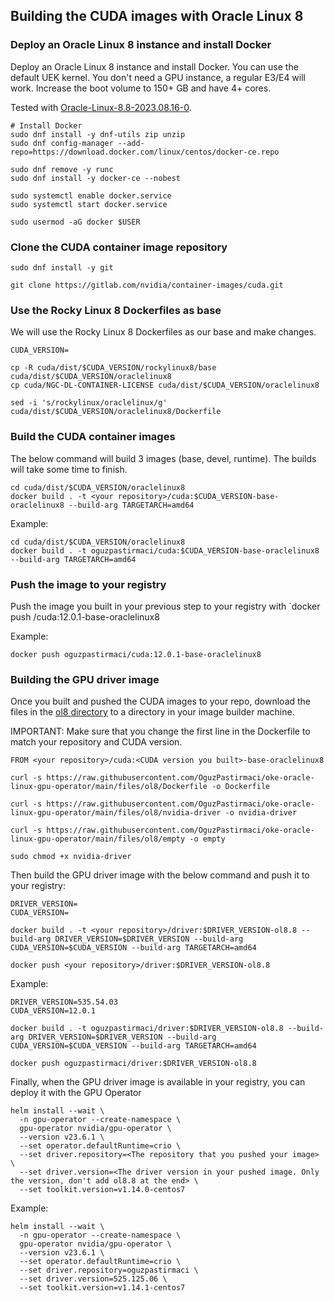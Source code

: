 ## Building the CUDA images with Oracle Linux 8

### Deploy an Oracle Linux 8 instance and install Docker

Deploy an Oracle Linux 8 instance and install Docker. You can use the default UEK kernel. You don't need a GPU instance, a regular E3/E4 will work. Increase the boot volume to 150+ GB and have 4+ cores.

Tested with [Oracle-Linux-8.8-2023.08.16-0](https://docs.oracle.com/en-us/iaas/images/image/7afc0d76-6d2d-4060-ba3b-34fb8c0080a4/).

```
# Install Docker
sudo dnf install -y dnf-utils zip unzip
sudo dnf config-manager --add-repo=https://download.docker.com/linux/centos/docker-ce.repo

sudo dnf remove -y runc
sudo dnf install -y docker-ce --nobest

sudo systemctl enable docker.service
sudo systemctl start docker.service

sudo usermod -aG docker $USER
```

### Clone the CUDA container image repository

```
sudo dnf install -y git

git clone https://gitlab.com/nvidia/container-images/cuda.git
```

### Use the Rocky Linux 8 Dockerfiles as base
We will use the Rocky Linux 8 Dockerfiles as our base and make changes.


```
CUDA_VERSION=

cp -R cuda/dist/$CUDA_VERSION/rockylinux8/base cuda/dist/$CUDA_VERSION/oraclelinux8
cp cuda/NGC-DL-CONTAINER-LICENSE cuda/dist/$CUDA_VERSION/oraclelinux8

sed -i 's/rockylinux/oraclelinux/g' cuda/dist/$CUDA_VERSION/oraclelinux8/Dockerfile

```

### Build the CUDA container images
The below command will build 3 images (base, devel, runtime). The builds will take some time to finish.

```
cd cuda/dist/$CUDA_VERSION/oraclelinux8
docker build . -t <your repository>/cuda:$CUDA_VERSION-base-oraclelinux8 --build-arg TARGETARCH=amd64
```

Example:

```
cd cuda/dist/$CUDA_VERSION/oraclelinux8
docker build . -t oguzpastirmaci/cuda:$CUDA_VERSION-base-oraclelinux8 --build-arg TARGETARCH=amd64
```

### Push the image to your registry
Push the image you built in your previous step to your registry with `docker push <your repository>/cuda:12.0.1-base-oraclelinux8 

Example:

```
docker push oguzpastirmaci/cuda:12.0.1-base-oraclelinux8
```

### Building the GPU driver image
Once you built and pushed the CUDA images to your repo, download the files in the [ol8 directory](./files/ol8) to a directory in your image builder machine.

IMPORTANT: Make sure that you change the first line in the Dockerfile to match your repository and CUDA version.

`FROM <your repository>/cuda:<CUDA version you built>-base-oraclelinux8`

```
curl -s https://raw.githubusercontent.com/OguzPastirmaci/oke-oracle-linux-gpu-operator/main/files/ol8/Dockerfile -o Dockerfile

curl -s https://raw.githubusercontent.com/OguzPastirmaci/oke-oracle-linux-gpu-operator/main/files/ol8/nvidia-driver -o nvidia-driver

curl -s https://raw.githubusercontent.com/OguzPastirmaci/oke-oracle-linux-gpu-operator/main/files/ol8/empty -o empty

sudo chmod +x nvidia-driver
```

Then build the GPU driver image with the below command and push it to your registry:

```
DRIVER_VERSION=
CUDA_VERSION=

docker build . -t <your repository>/driver:$DRIVER_VERSION-ol8.8 --build-arg DRIVER_VERSION=$DRIVER_VERSION --build-arg CUDA_VERSION=$CUDA_VERSION --build-arg TARGETARCH=amd64

docker push <your repository>/driver:$DRIVER_VERSION-ol8.8
```

Example:

```
DRIVER_VERSION=535.54.03
CUDA_VERSION=12.0.1

docker build . -t oguzpastirmaci/driver:$DRIVER_VERSION-ol8.8 --build-arg DRIVER_VERSION=$DRIVER_VERSION --build-arg CUDA_VERSION=$CUDA_VERSION --build-arg TARGETARCH=amd64

docker push oguzpastirmaci/driver:$DRIVER_VERSION-ol8.8
```

Finally, when the GPU driver image is available in your registry, you can deploy it with the GPU Operator

```
helm install --wait \
  -n gpu-operator --create-namespace \
  gpu-operator nvidia/gpu-operator \
  --version v23.6.1 \
  --set operator.defaultRuntime=crio \
  --set driver.repository=<The repository that you pushed your image> \
  --set driver.version=<The driver version in your pushed image. Only the version, don't add ol8.8 at the end> \
  --set toolkit.version=v1.14.0-centos7
```

Example:

```
helm install --wait \
  -n gpu-operator --create-namespace \
  gpu-operator nvidia/gpu-operator \
  --version v23.6.1 \
  --set operator.defaultRuntime=crio \
  --set driver.repository=oguzpastirmaci \
  --set driver.version=525.125.06 \
  --set toolkit.version=v1.14.1-centos7
```



